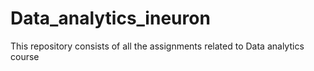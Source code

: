 # Data_analytics_ineuron
This repository consists of all the assignments 
related to Data analytics course
